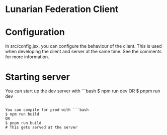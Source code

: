 # Lunarian Federation Client

# Configuration
In src/config.jsx, you can configure the behaviour of the client.
This is used when developing the client and server at the same time.
See the comments for more information.

# Starting server
You can start up the dev server with ```bash
$ npm run dev
OR
$ pnpm run dev
```

You can compile for prod with ```bash
$ npm run build
OR
$ pnpm run build
# This gets served at the server
```
